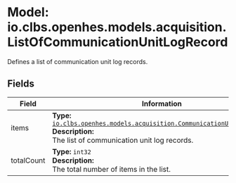 # Model: io.clbs.openhes.models.acquisition.ListOfCommunicationUnitLogRecord

Defines a list of communication unit log records.

## Fields

| Field | Information |
| --- | --- |
| items | <b>Type:</b> [`io.clbs.openhes.models.acquisition.CommunicationUnitLogRecord`](model-io-clbs-openhes-models-acquisition-communicationunitlogrecord.md)<br><b>Description:</b><br>The list of communication unit log records. |
| totalCount | <b>Type:</b> `int32`<br><b>Description:</b><br>The total number of items in the list. |

